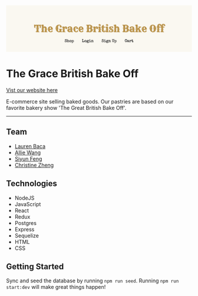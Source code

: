 ![](/The-Grace-British-Bake-Off-README-banner.png)

# The Grace British Bake Off

[Vist our website here](https://grace-shopper-e.onrender.com/)

E-commerce site selling baked goods. Our pastries are based on our favorite bakery show 'The Great British Bake Off'.

---

## Team

- [Lauren Baca](https://www.linkedin.com/in/laurenmhbaca/)
- [Allie Wang](https://www.linkedin.com/in/allie-hc-wang/)
- [Siyun Feng](https://www.linkedin.com/in/siyunfeng/)
- [Christine Zheng](https://www.linkedin.com/in/zchristine/)

## Technologies

- NodeJS
- JavaScript
- React
- Redux
- Postgres
- Express
- Sequelize
- HTML
- CSS

## Getting Started

Sync and seed the database by running `npm run seed`. Running `npm run start:dev` will make great things happen!


